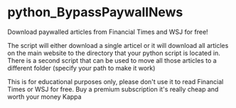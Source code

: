 # python_BypassPaywallNews
Download paywalled articles from Financial Times and WSJ for free!


The script will either download a single articel or it will download all articles on the main website to the directory that your python script
is located in. There is a second script that can be used to move all those articles to a different
folder (specify your path to make it work)

This is for educational purposes only, please don't use it to read Financial Times or WSJ for free. Buy a premium subscription it's really cheap and worth your money Kappa
